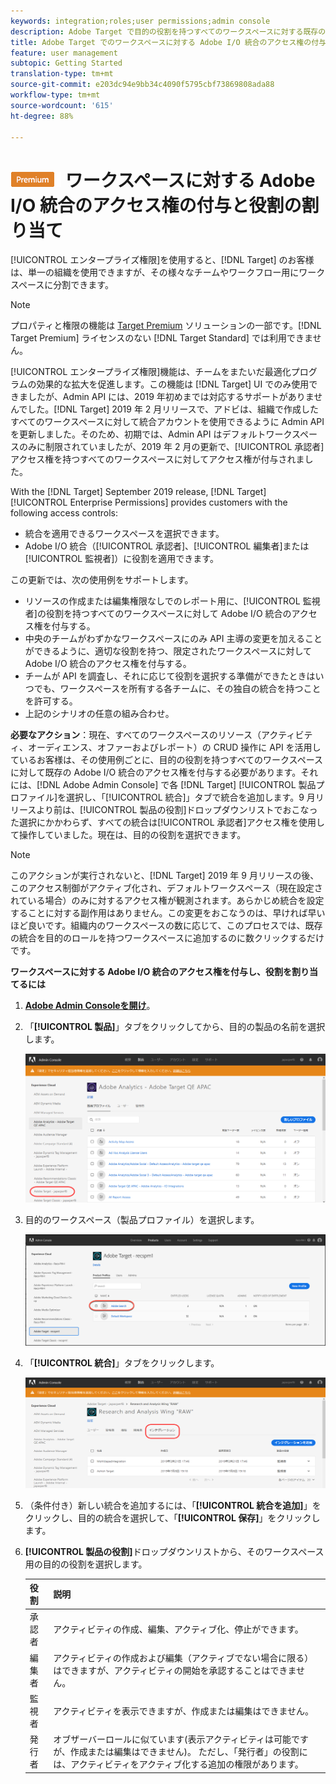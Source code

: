 ```yaml
---
keywords: integration;roles;user permissions;admin console
description: Adobe Target で目的の役割を持つすべてのワークスペースに対する既存の Adobe I/O 統合のアクセス権の付与について説明します
title: Adobe Target でのワークスペースに対する Adobe I/O 統合のアクセス権の付与と役割の割り当て
feature: user management
subtopic: Getting Started
translation-type: tm+mt
source-git-commit: e203dc94e9bb34c4090f5795cbf73869808ada88
workflow-type: tm+mt
source-wordcount: '615'
ht-degree: 88%

---
```



# ![PREMIUM](/help/assets/premium.png) ワークスペースに対する Adobe I/O 統合のアクセス権の付与と役割の割り当て

[!UICONTROL エンタープライズ権限]を使用すると、[!DNL Target] のお客様は、単一の組織を使用できますが、その様々なチームやワークフロー用にワークスペースに分割できます。

>[!NOTE]
>
>プロパティと権限の機能は [Target Premium](/help/c-intro/intro.md#premium) ソリューションの一部です。[!DNL Target Premium] ライセンスのない [!DNL Target Standard] では利用できません。

[!UICONTROL エンタープライズ権限]機能は、チームをまたいだ最適化プログラムの効果的な拡大を促進します。この機能は [!DNL Target] UI でのみ使用できましたが、Admin API には、2019 年初めまでは対応するサポートがありませんでした。[!DNL Target] 2019 年 2 月リリースで、アドビは、組織で作成したすべてのワークスペースに対して統合アカウントを使用できるように Admin API を更新しました。そのため、初期では、Admin API はデフォルトワークスペースのみに制限されていましたが、2019 年 2 月の更新で、[!UICONTROL 承認者]アクセス権を持つすべてのワークスペースに対してアクセス権が付与されました。

With the [!DNL Target] September 2019 release, [!DNL Target] [!UICONTROL Enterprise Permissions] provides customers with the following access controls:

* 統合を適用できるワークスペースを選択できます。
* Adobe I/O 統合（[!UICONTROL 承認者]、[!UICONTROL 編集者]または[!UICONTROL 監視者]）に役割を適用できます。

この更新では、次の使用例をサポートします。

* リソースの作成または編集権限なしでのレポート用に、[!UICONTROL 監視者]の役割を持つすべてのワークスペースに対して Adobe I/O 統合のアクセス権を付与する。
* 中央のチームがわずかなワークスペースにのみ API 主導の変更を加えることができるように、適切な役割を持つ、限定されたワークスペースに対して Adobe I/O 統合のアクセス権を付与する。
* チームが API を調査し、それに応じて役割を選択する準備ができたときはいつでも、ワークスペースを所有する各チームに、その独自の統合を持つことを許可する。
* 上記のシナリオの任意の組み合わせ。

**必要なアクション**：現在、すべてのワークスペースのリソース（アクティビティ、オーディエンス、オファーおよびレポート）の CRUD 操作に API を活用しているお客様は、その使用例ごとに、目的の役割を持つすべてのワークスペースに対して既存の Adobe I/O 統合のアクセス権を付与する必要があります。それには、[!DNL Adobe Admin Console] で各 [!DNL Target] [!UICONTROL 製品プロファイル]を選択し、「[!UICONTROL 統合]」タブで統合を追加します。9 月リリースより前は、[!UICONTROL 製品の役割]ドロップダウンリストでおこなった選択にかかわらず、すべての統合は[!UICONTROL 承認者]アクセス権を使用して操作していました。現在は、目的の役割を選択できます。

>[!NOTE]
>
>このアクションが実行されないと、[!DNL Target] 2019 年 9 月リリースの後、このアクセス制御がアクティブ化され、デフォルトワークスペース（現在設定されている場合）のみに対するアクセス権が観測されます。あらかじめ統合を設定することに対する副作用はありません。この変更をおこなうのは、早ければ早いほど良いです。組織内のワークスペースの数に応じて、このプロセスでは、既存の統合を目的のロールを持つワークスペースに追加するのに数クリックするだけです。

**ワークスペースに対する Adobe I/O 統合のアクセス権を付与し、役割を割り当てるには**

1. **[Adobe Admin Consoleを開け](https://adminconsole.adobe.com)**。

1. 「**[!UICONTROL 製品]**」タブをクリックしてから、目的の製品の名前を選択します。

   ![Adobe Admin Console で製品を選択](/help/administrating-target/c-user-management/property-channel/assets/io-choose-product.png)

1. 目的のワークスペース（製品プロファイル）を選択します。

   ![製品プロファイルを選択](/help/administrating-target/c-user-management/property-channel/assets/io-select-product-profile.png)

1. 「**[!UICONTROL 統合]**」タブをクリックします。

   ![「統合」タブ](/help/administrating-target/c-user-management/property-channel/assets/integrations-tab.png)

1. （条件付き）新しい統合を追加するには、「**[!UICONTROL 統合を追加]**」をクリックし、目的の統合を選択して、「**[!UICONTROL 保存]**」をクリックします。

1. **[!UICONTROL 製品の役割]**&#x200B;ドロップダウンリストから、そのワークスペース用の目的の役割を選択します。

   | 役割 | 説明 |
   |--- |--- |
   | 承認者 | アクティビティの作成、編集、アクティブ化、停止ができます。 |
   | 編集者 | アクティビティの作成および編集（アクティブでない場合に限る）はできますが、アクティビティの開始を承認することはできません。 |
   | 監視者 | アクティビティを表示できますが、作成または編集はできません。 |
   | 発行者 | オブザーバーロールに似ています(表示アクティビティは可能ですが、作成または編集はできません)。 ただし、「発行者」の役割には、アクティビティをアクティブ化する追加の権限があります。 |

